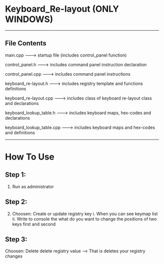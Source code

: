 # Keyboard_Re-layout (ONLY WINDOWS)
------------------------------------
## File Contents
main.cpp          ---> startup file (includes control_panel function)

control_panel.h      ---> includes command panel instruction declaration

control_panel.cpp    ---> includes command panel instructions

keyboard_re-layout.h    ---> includes registry template and functions definitions

keyboard_re-layout.cpp  ---> includes class of keyboard re-layout class and declarations

keyboard_lookup_table.h    ---> includes keyboard maps, hex-codes and declarations

keyboard_lookup_table.cpp  ---> includes keyboard maps and hex-codes and definitions

------------------------------------

# How To Use

## Step 1:

1) Run as administrator

## Step 2:

2) Choosen: Create or update registry key
    i. When you can see keymap list
    ii. Write to console the what do you want to change the positions of two keys first and second

## Step 3:

Choosen: Delete delete registry value --> That is deletes your registry changes 





